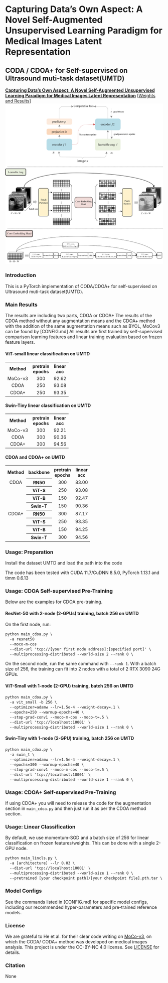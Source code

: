 # Capturing Data’s Own Aspect: A Novel Self-Augmented Unsupervised Learning Paradigm for Medical Images Latent Representation

## CODA / CDOA+ for Self-supervised on Ultrasound muti-task dataset(UMTD)
**[Capturing Data’s Own Aspect: A Novel Self-Augmented Unsupervised Learning Paradigm for Medical Images Latent Representation](https:www.baidu.com)** [[Weights and Results](https:www.biying.com)]</br>
![IR-SDE](./github_readme.jpg)

### Introduction
This is a PyTorch implementation of CODA/CDOA+ for self-supervised on Ultrasound muti-task dataset(UMTD).


### Main Results

The results are including two parts, CDOA or CDOA+
The results of the CDOA method without any augmentation means and the CDOA+ method with the addition of the same augmentation means such as BYOL, MoCov3 can be found by [CONFIG.md]
All results are first trained by self-supervised comparison learning features and linear training evaluation based on frozen feature layers.


#### ViT-small linear classification on UMTD
<table><tbody>
<!-- START TABLE -->
<!-- TABLE HEADER -->
<th valign="center">Method</th>
<th valign="center">pretrain<br/>epochs</th>
<th valign="center">linear<br/>acc</th>
<!-- TABLE BODY -->
<tr>
<td align="center">MoCo-v3</td>
<td align="center">300</td>
<td align="center">92.62</td>
</tr>
<td align="center">CDOA</td>
<td align="center">250</td>
<td align="center">93.08</td>
</tr>
<td align="center">CDOA+</td>
<td align="center">250</td>
<td align="center">93.35</td>
</tr>
</tbody></table>

#### Swin-Tiny linear classification on UMTD
<table><tbody>
<!-- START TABLE -->
<!-- TABLE HEADER -->
<th valign="center">Method</th>
<th valign="center">pretrain<br/>epochs</th>
<th valign="center">linear<br/>acc</th>
<!-- TABLE BODY -->
<tr>
<td align="center">MoCo-v3</td>
<td align="center">300</td>
<td align="center">92.21</td>
</tr>
<td align="center">CDOA</td>
<td align="center">300</td>
<td align="center">90.36</td>
</tr>
<td align="center">CDOA+</td>
<td align="center">300</td>
<td align="center">94.56</td>
</tr>
</tbody></table>

#### CDOA and CDOA+ on UMTD

<table><tbody>
<!-- START TABLE -->
<!-- TABLE HEADER -->
<th valign="center">Method</th>
<th valign="center">backbone</th>
<th valign="center">pretrain<br/>epochs</th>
<th valign="center">linear<br/>acc</th>
<!-- TABLE BODY -->
<tr>
<td align="center">CDOA</td>
<th valign="center">RN50</th>
<td align="center">300</td>
<td align="center">83.00</td>
</tr>
<td align="center">  </td>
<th valign="center">ViT-S</th>
<td align="center">250</td>
<td align="center">93.08</td>
</tr>
<td align="center">  </td>
<th valign="center">ViT-B</th>
<td align="center">150</td>
<td align="center">92.47</td>
</tr>
<td align="center">  </td>
<th valign="center">Swin-T</th>
<td align="center">150</td>
<td align="center">90.36</td>
</tr>
<td align="center">CDOA+</td>
<th valign="center">RN50</th>
<td align="center">300</td>
<td align="center">87.17</td>
</tr>
<td align="center">  </td>
<th valign="center">ViT-S</th>
<td align="center">250</td>
<td align="center">93.35</td>
</tr>
<td align="center">  </td>
<th valign="center">ViT-B</th>
<td align="center">150</td>
<td align="center">94.25</td>
</tr>
<td align="center">  </td>
<th valign="center">Swin-T</th>
<td align="center">300</td>
<td align="center">94.56</td>
</tr>
</tbody></table>

### Usage: Preparation

Install the dataset UMTD and load the path into the code

The code has been tested with CUDA 11.7/CuDNN 8.5.0, PyTorch 1.13.1 and timm 0.6.13
### Usage: CDOA Self-supervised Pre-Training

Below are the examples for CDOA pre-training. 

#### ResNet-50 with 2-node (2-GPUs) training, batch 256 on UMTD

On the first node, run:
```
python main_cdoa.py \
  -a resnet50
  --moco-m-cos 
  --dist-url 'tcp://[your first node address]:[specified port]' \
  --multiprocessing-distributed --world-size 2 --rank 0 \
```
On the second node, run the same command with `--rank 1`.
With a batch size of 256, the training can fit into 2 nodes with a total of 2 RTX 3090 24G GPUs. 


#### ViT-Small with 1-node (2-GPU) training, batch 256 on UMTD

```
python main_cdoa.py \
  -a vit_small -b 256 \
  --optimizer=adamw --lr=1.5e-4 --weight-decay=.1 \
  --epochs=250 --warmup-epochs=40 \
  --stop-grad-conv1 --moco-m-cos --moco-t=.5 \
  --dist-url 'tcp://localhost:10001' \
  --multiprocessing-distributed --world-size 1 --rank 0 \
```

#### Swin-Tiny with 1-node (2-GPU) training, batch 256 on UMTD

```
python main_cdoa.py \
  -a swin_t \
  --optimizer=adamw --lr=1.5e-4 --weight-decay=.1 \
  --epochs=300 --warmup-epochs=40 \
  --stop-grad-conv1 --moco-m-cos --moco-t=.5 \
  --dist-url 'tcp://localhost:10001' \
  --multiprocessing-distributed --world-size 1 --rank 0 \
```

### Usage: CDOA+ Self-supervised Pre-Training

If using CDOA+ you will need to release the code for the augmentation section in ```main_cdoa.py``` and then just run it as per the CDOA method section.


### Usage: Linear Classification

By default, we use momentum-SGD and a batch size of 256 for linear classification on frozen features/weights. This can be done with a single 2-GPU node.

```
python main_lincls.py \
  -a [architecture] --lr 0.03 \
  --dist-url 'tcp://localhost:10001' \
  --multiprocessing-distributed --world-size 1 --rank 0 \
  --pretrained [your checkpoint path]/[your checkpoint file].pth.tar \
```

### Model Configs

See the commands listed in [CONFIG.md] for specific model configs, including our recommended hyper-parameters and pre-trained reference models.

### License
We are grateful to He et al. for their clear code writing on [MoCo-v3](https://arxiv.org/abs/2104.02057), on which the CODA/ CODA+ method was developed on medical images analysis.
This project is under the CC-BY-NC 4.0 license. See [LICENSE](LICENSE) for details.

### Citation

None
